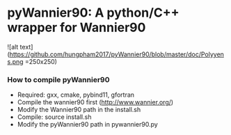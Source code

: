 # pyWannier90: A python/C++ wrapper for Wannier90 

![alt text](https://github.com/hungpham2017/pyWannier90/blob/master/doc/Polyyens.png =250x250)

### How to compile pyWannier90
 - Required: gxx, cmake, pybind11, gfortran
 - Compile the wannier90 first (http://www.wannier.org/)
 - Modify the Wannier90 path in the install.sh
 - Compile: source install.sh
 - Modify the pyWannier90 path in pywannier90.py
